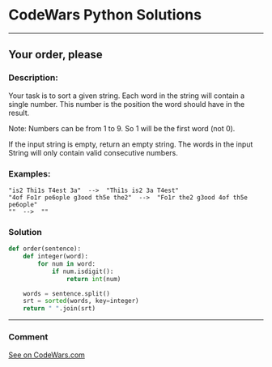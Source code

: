 # CodeWars Python Solutions

---

## Your order, please


### Description:

Your task is to sort a given string. Each word in the string will contain a single number. This number is the position the word should have in the result.

Note: Numbers can be from 1 to 9. So 1 will be the first word (not 0).

If the input string is empty, return an empty string. The words in the input String will only contain valid consecutive numbers.


### Examples:

```
"is2 Thi1s T4est 3a"  -->  "Thi1s is2 3a T4est"
"4of Fo1r pe6ople g3ood th5e the2"  -->  "Fo1r the2 g3ood 4of th5e pe6ople"
""  -->  ""
```

### Solution


```python
def order(sentence):
    def integer(word):
        for num in word:
            if num.isdigit():
                return int(num)

    words = sentence.split()
    srt = sorted(words, key=integer)
    return " ".join(srt)
```

---
### Comment



[See on CodeWars.com](https://www.codewars.com/users/ITRonin)
